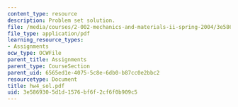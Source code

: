 ```yaml
---
content_type: resource
description: Problem set solution.
file: /media/courses/2-002-mechanics-and-materials-ii-spring-2004/3e5869305d1d1576bf6f2cf6f0b909c5_hw4_sol.pdf
file_type: application/pdf
learning_resource_types:
- Assignments
ocw_type: OCWFile
parent_title: Assignments
parent_type: CourseSection
parent_uid: 6565ed1e-4075-5c8e-6db0-b87cc0e2bbc2
resourcetype: Document
title: hw4_sol.pdf
uid: 3e586930-5d1d-1576-bf6f-2cf6f0b909c5
---
```

